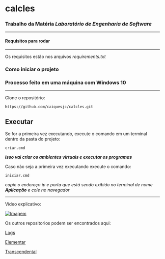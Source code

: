# calcles
### Trabalho da Matéria *Laboratório de Engenharia de Software* 

---
#### Requisitos para rodar

----

Os requisitos estão nos arquivos _requirements.txt_



### Como iniciar o projeto
### __Processo feito em uma máquina com Windows 10__
---
Clone o repositório:
~~~
https://github.com/caiquesjc/calcles.git
~~~


## Executar

Se for a primeira vez executando, execute o comando em um terminal dentro da pasta do projeto:

~~~
criar.cmd
~~~
*__isso vai criar os ambientes virtuais e executar os programas__*

Caso não seja a primeira vez executando execute o comando:
~~~
iniciar.cmd
~~~

_copie o endereço ip e porta que está sendo exibido no terminal de nome **Aplicação** e cole no navegador_ 

--- ---
Video explicativo:

[![Imagem](https://img.youtube.com/vi/tEH_GpDMEGA/0.jpg)](https://youtu.be/tEH_GpDMEGA)

Os outros repositorios podem ser encontrados aqui:

[Logs](https://github.com/caiquesjc/mc-04)

[Elementar](https://github.com/caiquesjc/mc-02)

[Transcendental](https://github.com/caiquesjc/mc-03)
